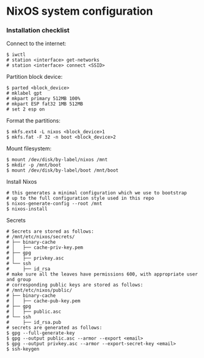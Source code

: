 # NixOS system configuration


### Installation checklist

Connect to the internet:
```
$ iwctl
# station <interface> get-networks
# station <interface> connect <SSID>
```

Partition block device:
```
$ parted <block_device>
# mklabel gpt
# mkpart primary 512MB 100%
# mkpart ESP fat32 1MB 512MB
# set 2 esp on
```

Format the partitions:
```
$ mkfs.ext4 -L nixos <block_device>1
$ mkfs.fat -F 32 -n boot <block_device>2
 ```

Mount filesystem:
```
$ mount /dev/disk/by-label/nixos /mnt
$ mkdir -p /mnt/boot
$ mount /dev/disk/by-label/boot /mnt/boot
```

Install Nixos
```
# this generates a minimal configuration which we use to bootstrap
# up to the full configuration style used in this repo
$ nixos-generate-config --root /mnt
$ nixos-install
```

Secrets
```
# Secrets are stored as follows:
# /mnt/etc/nixos/secrets/
# ├── binary-cache
# │   ├── cache-priv-key.pem
# ├── gpg
# │   ├── privkey.asc
# └── ssh
#     ├── id_rsa
# make sure all the leaves have permissions 600, with appropriate user and group
# corresponding public keys are stored as follows:
# /mnt/etc/nixos/public/
# ├── binary-cache
# │   ├── cache-pub-key.pem
# ├── gpg
# │   ├── public.asc
# └── ssh
#     ├── id_rsa.pub
# secrets are generated as follows:
$ gpg --full-generate-key
$ gpg --output public.asc --armor --export <email>
$ gpg --output privkey.asc --armor --export-secret-key <email>
$ ssh-keygen
```
